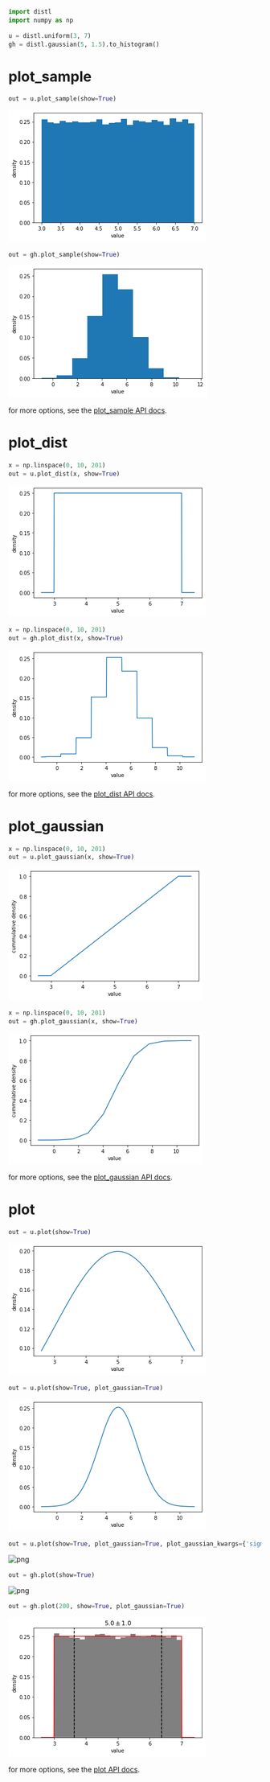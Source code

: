 ```python
import distl
import numpy as np
```


```python
u = distl.uniform(3, 7)
gh = distl.gaussian(5, 1.5).to_histogram()
```

# plot_sample


```python
out = u.plot_sample(show=True)
```


![png](plotting_files/plotting_3_0.png)



```python
out = gh.plot_sample(show=True)
```


![png](plotting_files/plotting_4_0.png)


for more options, see the [plot_sample API docs](../api/BaseDistribution.plot_sample.md).

# plot_dist


```python
x = np.linspace(0, 10, 201)
out = u.plot_dist(x, show=True)
```


![png](plotting_files/plotting_7_0.png)



```python
x = np.linspace(0, 10, 201)
out = gh.plot_dist(x, show=True)
```


![png](plotting_files/plotting_8_0.png)


for more options, see the [plot_dist API docs](../api/BaseDistribution.plot_dist.md).

# plot_gaussian


```python
x = np.linspace(0, 10, 201)
out = u.plot_gaussian(x, show=True)
```


![png](plotting_files/plotting_11_0.png)



```python
x = np.linspace(0, 10, 201)
out = gh.plot_gaussian(x, show=True)
```


![png](plotting_files/plotting_12_0.png)


for more options, see the [plot_gaussian API docs](../api/BaseDistribution.plot_gaussian.md).

# plot


```python
out = u.plot(show=True)
```


![png](plotting_files/plotting_15_0.png)



```python
out = u.plot(show=True, plot_gaussian=True)
```


![png](plotting_files/plotting_16_0.png)



```python
out = u.plot(show=True, plot_gaussian=True, plot_gaussian_kwargs={'sigma': 3})
```


![png](plotting_files/plotting_17_0.png)



```python
out = gh.plot(show=True)
```


![png](plotting_files/plotting_18_0.png)



```python
out = gh.plot(200, show=True, plot_gaussian=True)
```


![png](plotting_files/plotting_19_0.png)


for more options, see the [plot API docs](../api/BaseDistribution.plot.md).
